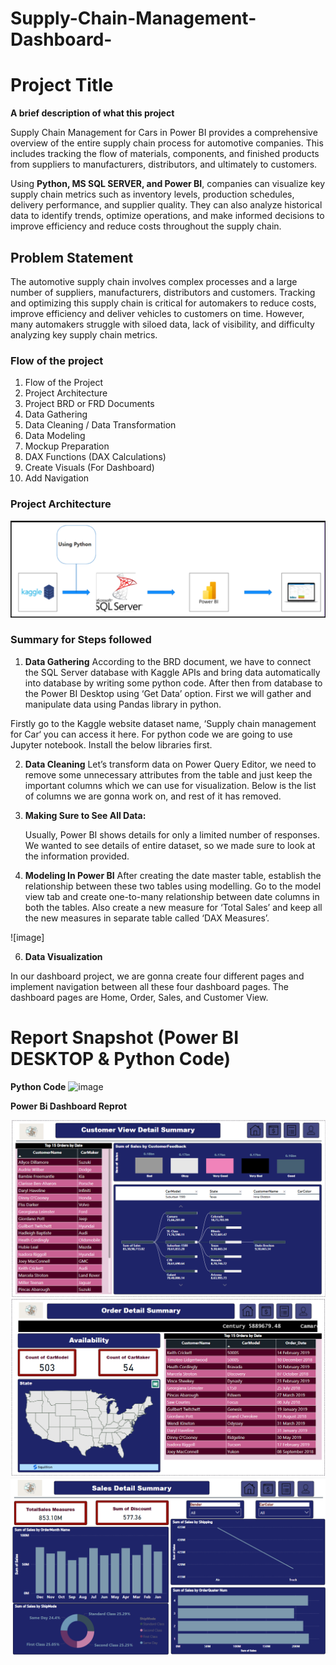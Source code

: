 # Supply-Chain-Management-Dashboard-


# Project Title

**A brief description of what this project**

Supply Chain Management for Cars in Power BI provides a comprehensive overview of the entire supply chain process for automotive companies. This includes tracking the flow of materials, components, and finished products from suppliers to manufacturers, distributors, and ultimately to customers.

Using **Python, MS SQL SERVER, and Power BI**, companies can visualize key supply chain metrics such as inventory levels, production schedules, delivery performance, and supplier quality. They can also analyze historical data to identify trends, optimize operations, and make informed decisions to improve efficiency and reduce costs throughout the supply chain.


## Problem Statement

The automotive supply chain involves complex processes and a large number of suppliers, manufacturers, distributors and customers. Tracking and optimizing this supply chain is critical for automakers to reduce costs, improve efficiency and deliver vehicles to customers on time. However, many automakers struggle with siloed data, lack of visibility, and difficulty analyzing key supply chain metrics.

### Flow of the project 
1. Flow of the Project
2. Project Architecture
3. Project BRD or FRD Documents
4. Data Gathering
5. Data Cleaning / Data Transformation
6. Data Modeling
7. Mockup Preparation
8. DAX Functions (DAX Calculations)
9. Create Visuals (For Dashboard)
10. Add Navigation

### Project Architecture
![image](https://github.com/Vamshi77-git/Supply-Chain-Management-Dashboard/blob/main/Images/Project%20Architecture.png)


### Summary for Steps followed 
1. **Data Gathering**
According to the BRD document, we have to connect the SQL Server database with Kaggle APIs and bring data automatically into database by writing some python code. After then from database to the Power BI Desktop using ‘Get Data’ option. First we will gather and manipulate data using Pandas library in python.

Firstly go to the Kaggle website dataset name, ‘Supply chain management for Car‘ you can access it here. For python code we are going to use Jupyter notebook. Install the below libraries first.

2. **Data Cleaning**
Let’s transform data on Power Query Editor, we need to remove some unnecessary attributes from the table and just keep the important columns which we can use for visualization. Below is the list of columns we are gonna work on, and rest of it has removed.

3. **Making Sure to See All Data:**
   
   Usually, Power BI shows details for only a limited number of responses. We wanted to see details of entire dataset, so we made sure to look at the information provided.

4. **Modeling In Power BI**
After creating the date master table, establish the relationship between these two tables using modelling. Go to the model view tab and create one-to-many relationship between date columns in both the tables. Also create a new measure for ‘Total Sales’ and keep all the new measures in separate table called ‘DAX Measures’.

![image]

6. **Data Visualization**
   
In our dashboard project, we are gonna create four different pages and implement navigation between all these four dashboard pages. The dashboard pages are Home, Order, Sales, and Customer View.

# Report Snapshot (Power BI DESKTOP & Python Code)

**Python Code**
![image](https://github.com/MithilKothari/Supply-Chain-Management-Dashboard-Power-Bi-/assets/156261969/86b0d38a-6e2b-489e-9b65-26b7a364f196)

**Power Bi Dashboard Reprot**

![image](https://github.com/Vamshi77-git/Supply-Chain-Management-Dashboard/blob/main/Images/Customer%20Summary.png)
![image](https://github.com/Vamshi77-git/Supply-Chain-Management-Dashboard/blob/main/Images/Order%20Summary.png)
![image](https://github.com/Vamshi77-git/Supply-Chain-Management-Dashboard/blob/main/Images/Sales%20Summary.png)

